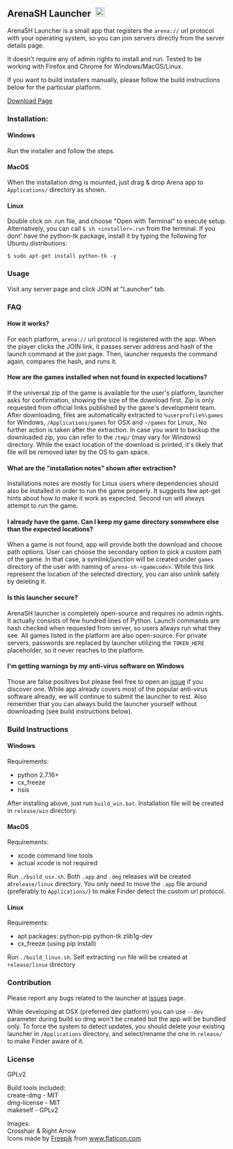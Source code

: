 ## ArenaSH Launcher &nbsp;<img src="https://github.com/arena-sh/launcher/blob/master/platform/win/app.ico" width="22" height="22" />

ArenaSH Launcher is a small app that registers the `arena://` url protocol with your operating system, so you can join servers directly from the server details page.

It doesn't require any of admin rights to install and run. Tested to be working with Firefox and Chrome for Windows/MacOS/Linux.

If you want to build installers manually, please follow the build instructions below for the particular platform.

[Download Page](https://arena.sh/launcher/)

### Installation:
#### Windows
Run the installer and follow the steps.

#### MacOS
When the installation dmg is mounted, just drag & drop Arena app to `Applications/` directory as shown.

#### Linux
Double click on .run file, and choose "Open with Terminal" to execute setup. Alternatively, you can call `$ sh <installer>.run` from the terminal. If you dont' have the python-tk package, install it by typing the following for Ubuntu distributions:

```
$ sudo apt-get install python-tk -y
```

### Usage
Visit any server page and click JOIN at "Launcher" tab.


### FAQ

#### How it works?
For each platform, `arena://` url protocol is registered with the app. When the player clicks the JOIN link, it passes server address and hash of the launch command at the join page. Then, launcher requests the command again, compares the hash, and runs it.

#### How are the games installed when not found in expected locations?
If the universal zip of the game is available for the user's platform, launcher asks for confirmation, showing the size of the download first. Zip is only requested from official links published by the game's development team. After downloading, files are automatically extracted to `%userprofile%\games` for Windows, `/Applications/games` for OSX and `~/games` for Linux,. No further action is taken after the extraction. In case you want to backup the downloaded zip, you can refer to the `/tmp/` (may vary for Windows) directory. While the exact location of the download is printed, it's likely that file will be removed later by the OS to gain space.


#### What are the "installation notes" shown after extraction?
Installations notes are mostly for Linux users where dependencies should also be installed in order to run the game properly. It suggests few apt-get hints about how to make it work as expected. Second run will always attempt to run the game.

#### I already have the game. Can I keep my game directory somewhere else than the expected locations?
When a game is not found, app will provide both the download and choose path options. User can choose the secondary option to pick a custom path of the game. In that case, a symlink/junction will be created under `games` directory of the user with naming of `arena-sh-<gamecode>`. While this link represent the location of the selected directory, you can also unlink safely by deleting it.

#### Is this launcher secure?
ArenaSH launcher is completely open-source and requires no admin rights. It actually consists of few hundred lines of Python. Launch commands are hash checked when requested from server, so users always run what they see. All games listed in the platform are also open-source. For private servers, passwords are replaced by launcher utilizing the `TOKEN_HERE` placeholder, so it never reaches to the platform. 

#### I'm getting warnings by my anti-virus software on Windows
Those are false positives but please feel free to open an [issue](https://github.com/arena-sh/launcher/issues) if you discover one. While app already covers most of the popular anti-virus software already, we will continue to submit the launcher to rest. Also remember that you can always build the launcher yourself without downloading (see build instructions below).


### Build Instructions
#### Windows
Requirements:
- python 2.7.16+
- cx_freeze
- nsis

After installing above, just run `build_win.bat`. Installation file will be created in `release/win` directory.

#### MacOS
Requirements:
- xcode command line tools
- actual xcode is not required

Run `./build_osx.sh`. Both `.app` and `.dmg` releases will be created at`release/linux` directory. You only need to move the `.app` file around (preferably to `Applications/`) to make Finder detect the custom url protocol.

#### Linux
Requirements:
- apt packages: python-pip python-tk zlib1g-dev
- cx_freeze (using pip install)

Run `./build_linux.sh`. Self extracting `run` file will be created at `release/linux` directory

### Contribution

Please report any bugs related to the launcher at [issues](https://github.com/arena-sh/launcher/issues) page.

While developing at OSX (preferred dev platform) you can use `--dev` parameter during build so dmg won't be created but the app will be bundled only. To force the system to detect updates, you should delete your existing launcher in `/Applications` directory, and select/rename the one in `release/` to make Finder aware of it.

### License
GPLv2

Build tools included:  
create-dmg - MIT  
dmg-license - MIT  
makeself - GPLv2  

Images:  
Crosshair & Right Arrow  
Icons made by [Freepik](https://www.freepik.com) from www.flaticon.com  

